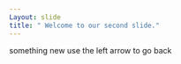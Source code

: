 ```yaml
---
Layout: slide
title: " Welcome to our second slide."
---
```

something new
use the left arrow to go back

